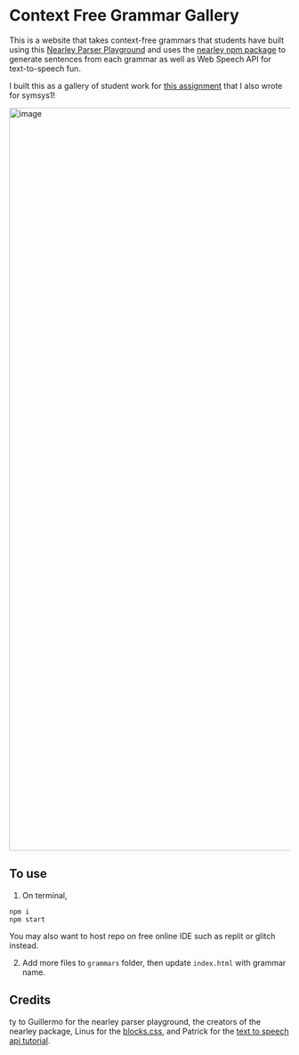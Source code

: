 # Context Free Grammar Gallery

This is a website that takes context-free grammars that students have built using this [Nearley Parser Playground](https://omrelli.ug/nearley-playground/) and uses the [nearley npm package](https://www.npmjs.com/package/nearley) to generate sentences from each grammar as well as Web Speech API for text-to-speech fun.

I built this as a gallery of student work for [this assignment](https://docs.google.com/document/d/1Ld3np4gpDrVmVDXXdS4xg0Z5-_5ICO3Rig-dVE5M-z4/edit?usp=sharing) that I also wrote for symsys1! 

<img width="1335" alt="image" onclick="https://www.youtube.com/embed/30jhWotqxhA" src="https://user-images.githubusercontent.com/26272095/137962447-b0131652-7d50-489a-b4a6-5661e362fec1.png">

## To use

1. On terminal, 
```
npm i
npm start
```
You may also want to host repo on free online IDE such as replit or glitch instead. 

2. Add more files to `grammars` folder, then update `index.html` with grammar name.

## Credits

ty to Guillermo for the nearley parser playground, the creators of the nearley package, Linus for the [blocks.css](https://thesephist.github.io/blocks.css/), and Patrick for the [text to speech api tutorial](https://www.twilio.com/blog/speech-to-text-browser-web-speech-api).

